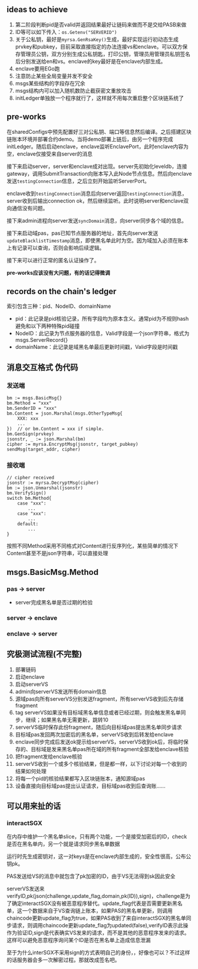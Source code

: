 ## ideas to achieve
1. 第二阶段判断pid是否valid并返回结果最好让链码来做而不是交给PASB来做
2. ID等可以如下传入：`os.Getenv("SERVERID")`
3. 关于公私钥，最好是`myrsa.GenRsaKey()`生成，最好实现运行初动态生成prvkey和pubkey，目前采取直接指定的办法连接vs和enclave。可以双方保存管理员公钥，双方分别生成公私钥匙，打印公钥，管理员用管理员私钥签名后分别发送给en和vs。enclave的key最好是在enclave内部生成。
4. enclave要用EGo跑
5. 注意防止某些全局变量并发不安全
6. msgs某些结构的字段存在冗余
7. msgs结构内可以加入随机数防止截获密文重放攻击
8. initLedger单独放一个程序就行了，这样就不用每次重启整个区块链系统了

## pre-works
在sharedConfigs中预先配置好三对公私钥、端口等信息然后编译。之后搭建区块链账本环境并部署合约demo。当将demo部署上链后，由另一个程序完成initLedger。随后启动enclave，enclave监听EnclavePort，此时enclave内容为空，enclave仅接受来自server的消息

接下来启动server，server和enclave成对出现。server先初始化leveldb，连接gateway，调用SubmitTransaction向账本写入此Node节点信息。然后向enclave发送`testingConnection`信息，之后立刻开始监听ServerPort。

enclave收到`testingConnection`消息后向server返回`testingConnection`消息，server收到后输出connection ok，然后继续监听。此时说明server和enclave双向通信没有问题。

接下来admin进程向server发送`syncDomain`消息，向server同步各个域的信息。

接下来启动域pas，pas已知节点服务器的地址，首先向server发送`updateBlacklistTimestamp`消息，即使黑名单此时为空。因为域加入必须在账本上有记录可以查询，否则会影响后续逻辑。

接下来可以进行正常的匿名认证操作了。

__pre-works应该没有大问题，有的话记得微调__

## records on the chain's ledger
索引包含三种：pid、NodeID、domainName
* pid：此记录是pid核验记录，所有字段均为原本含义。通常pid为不规则hash避免和以下两种特殊pid碰撞
* NodeID：此记录为节点服务器的信息，Valid字段是一个json字符串，格式为msgs.ServerRecord{}
* domainName：此记录是域黑名单最后更新时间戳，Valid字段是时间戳

## 消息交互格式 伪代码
### 发送端
```
bm := msgs.BasicMsg{}
bm.Method = "xxx"
bm.SenderID = "xxx"
bm.Content = json.Marshal(msgs.OtherTypeMsg{
    XXX: xxx
    ...
})  // or bm.Content = xxx if simple.
bm.GenSign(prvkey)
jsonstr, _ := json.Marshal(bm)
cipher := myrsa.EncryptMsg(jsonstr, target_pubkey)
sendMsg(target_addr, cipher)
```
### 接收端
```
// cipher received
jsonstr := myrsa.DecryptMsg(cipher)
bm := json.Unmarshal(jsonstr)
bm.VerifySign()
switch bm.Method{
    case "xxx":
        ...
    case "xxx":
        ...
    default:
        ...
}
```
按照不同Method采用不同格式对Content进行反序列化，某些简单的情况下Content甚至不是json字符串，可以直接处理

## msgs.BasicMsg.Method
### pas -> server
* server完成黑名单是否过期的检验


### server -> enclave

### enclave -> server


## 究极测试流程(不完整)
1. 部署链码
2. 启动enclave
3. 启动serverVS
4. admin向serverVS发送所有domain信息
5. 源域pas向所有serverVS分别发送fragment，所有serverVS收到后先存储fragment
6. tag serverVS如果没有目标域黑名单信息或者已经过期，则会触发黑名单同步，继续；如果黑名单无需更新，跳转10
7. serverVS临时保存此份fragment，随后向目标域pas提出黑名单同步请求
8. 目标域pas发回两次加密后的黑名单，serverVS收到后转发给enclave
9. enclave同步完成后发送ok提示给serverVS，serverVS收到ok后，将临时保存的、目标域是发来黑名单pas所在域的所有fragment全部发给enclave核验
10. 把fragment发给enclave核验
11. serverVS收到一个或多个核验结果，但是都一样，以下讨论对每一个收到的结果如何处理
12. 将每一个pid的核验结果都写入区块链账本，通知源域pas
13. 设备直接向目标域pas提出认证请求，目标域pas收到后查询账......






## 可以用来扯的话
### interactSGX

在内存中维护一个黑名单slice，只有两个功能，一个是接受加密后的ID，check是否在黑名单内，另一个就是请求同步黑名单数据

运行时先生成密钥对，这一对keys是在enclave内部生成的，安全性很高，公布公钥pk。

PAS发送给VS的消息中就包含了pk加密的ID，由于VS无法得到sk因此安全

serverVS发送来verifyID,pk(json(challenge,update_flag,domain,pk(ID)),sign)，challenge是为了确定interactSGX没有被恶意程序替代。update_flag代表是否需要更新黑名单，这一个数据来自于VS查询链上账本，如果PAS的黑名单更新，则调用chaincode更新update_flag为true，如果PAS收到了来自interactSGX的黑名单同步请求，则调用chaincode更新update_flag为updated(false),verifyID表示此操作为验证ID,sign是代表确实VS发来的请求，而不是其他的恶意程序发来的请求。这样可以避免恶意程序询问某个ID是否在黑名单上造成信息泄漏

至于为什么interSGX不采用sign的方式表明自己的身份，，好像也可以？不过这样的话服务器会多一次解密过程。那就改成签名吧。